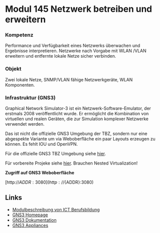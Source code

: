 # Modul 145 Netzwerk betreiben und erweitern

### Kompetenz

Performance und Verfügbarkeit eines Netzwerks überwachen und Ergebnisse interpretieren. Netzwerke nach Vorgabe mit WLAN /VLAN erweitern und entfernte lokale Netze sicher verbinden.

### Objekt

Zwei lokale Netze, SNMP/VLAN fähige Netzwerkgeräte, WLAN Komponenten.

### Infrastruktur (GNS3)

Graphical Network Simulator-3 ist ein Netzwerk-Software-Emulator, der erstmals 2008 veröffentlicht wurde. Er ermöglicht die Kombination von virtuellen und realen Geräten, die zur Simulation komplexer Netzwerke verwendet werden.

Das ist nicht die offizielle GNS3 Umgebung der TBZ, sondern nur eine abgespekte Variante um via Weboberfläche ein paar Layouts erzeugen zu können. Es fehlt IOU und OpenVPN. 

Für die offizielle GNS3 TBZ Umgebung siehe [hier](https://gitlab.com/ch-tbz-it/Stud/allgemein/tbzcloud-gns3).

Für vorbereite Projeke siehe [hier](https://github.com/mc-b/lerngns3/tree/main/projects#gns3-projekte). Brauchen Nested Virtualization!

**Zugriff auf GNS3 Weboberfläche**

  [http://${ADDR}:3080](http://${ADDR}:3080)
  
## Links

* [Modulbeschreibung von ICT Berufsbildung](https://www.modulbaukasten.ch/module/145/3/de-DE?title=Netzwerk-betreiben-und-erweitern)
* [GNS3 Homepage](https://www.gns3.com/)
* [GNS3 Dokumentation](https://docs.gns3.com/docs/)
* [GNS3 Appliances](https://gns3.com/marketplace/appliances)
